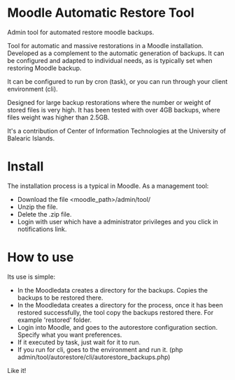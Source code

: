 # Moodle Automatic Restore Tool
Admin tool for automated restore moodle backups.

Tool for automatic and massive restorations in a Moodle installation. Developed as a complement to the automatic generation of backups.
It can be configured and adapted to individual needs, as is typically set when restoring Moodle backup.

It can be configured to run by cron (task), or you can run through your client environment (cli).

Designed for large backup restorations where the number or weight of stored files is very high. It has been tested with over 4GB backups, where files weight was higher than 2.5GB.

It's a contribution of Center of Information Technologies at the University of Balearic Islands.

# Install
The installation process is a typical in Moodle. As a management tool:
* Download the file <moodle_path>/admin/tool/
* Unzip the file.
* Delete the .zip file.
* Login with user which have a administrator privileges and you click in notifications link.

# How to use
Its use is simple:
* In the Moodledata creates a directory for the backups. Copies the backups to be restored there.
* In the Moodledata creates a directory for the process, once it has been restored successfully, the tool copy the backups restored there. For example 'restored' folder.
* Login into Moodle, and goes to the autorestore configuration section. Specify what you want preferences.
* If it executed by task, just wait for it to run.
* If you run for cli, goes to the environment and run it. (php admin/tool/autorestore/cli/autorestore_backups.php)

Like it!